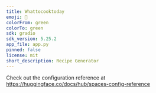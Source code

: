 ```yaml
---
title: Whattocooktoday
emoji: 🍳
colorFrom: green
colorTo: green
sdk: gradio
sdk_version: 5.25.2
app_file: app.py
pinned: false
license: mit
short_description: Recipe Generator
---
```


Check out the configuration reference at https://huggingface.co/docs/hub/spaces-config-reference

